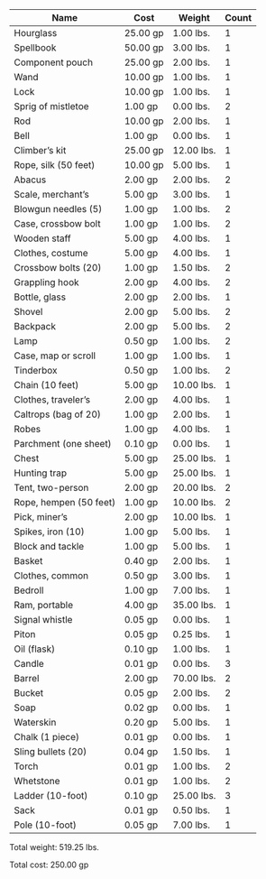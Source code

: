 Name | Cost | Weight | Count
--- | --- | --- | ---
Hourglass | 25.00 gp | 1.00 lbs. | 1
Spellbook | 50.00 gp | 3.00 lbs. | 1
Component pouch | 25.00 gp | 2.00 lbs. | 1
Wand | 10.00 gp | 1.00 lbs. | 1
Lock | 10.00 gp | 1.00 lbs. | 1
Sprig of mistletoe | 1.00 gp | 0.00 lbs. | 2
Rod | 10.00 gp | 2.00 lbs. | 1
Bell | 1.00 gp | 0.00 lbs. | 1
Climber’s kit | 25.00 gp | 12.00 lbs. | 1
Rope, silk (50 feet) | 10.00 gp | 5.00 lbs. | 1
Abacus | 2.00 gp | 2.00 lbs. | 2
Scale, merchant’s | 5.00 gp | 3.00 lbs. | 1
Blowgun needles (5) | 1.00 gp | 1.00 lbs. | 2
Case, crossbow bolt | 1.00 gp | 1.00 lbs. | 2
Wooden staff | 5.00 gp | 4.00 lbs. | 1
Clothes, costume | 5.00 gp | 4.00 lbs. | 1
Crossbow bolts (20) | 1.00 gp | 1.50 lbs. | 2
Grappling hook | 2.00 gp | 4.00 lbs. | 2
Bottle, glass | 2.00 gp | 2.00 lbs. | 1
Shovel | 2.00 gp | 5.00 lbs. | 2
Backpack | 2.00 gp | 5.00 lbs. | 2
Lamp | 0.50 gp | 1.00 lbs. | 2
Case, map or scroll | 1.00 gp | 1.00 lbs. | 1
Tinderbox | 0.50 gp | 1.00 lbs. | 2
Chain (10 feet) | 5.00 gp | 10.00 lbs. | 1
Clothes, traveler’s | 2.00 gp | 4.00 lbs. | 1
Caltrops (bag of 20) | 1.00 gp | 2.00 lbs. | 1
Robes | 1.00 gp | 4.00 lbs. | 1
Parchment (one sheet) | 0.10 gp | 0.00 lbs. | 1
Chest | 5.00 gp | 25.00 lbs. | 1
Hunting trap | 5.00 gp | 25.00 lbs. | 1
Tent, two-person | 2.00 gp | 20.00 lbs. | 2
Rope, hempen (50 feet) | 1.00 gp | 10.00 lbs. | 2
Pick, miner’s | 2.00 gp | 10.00 lbs. | 1
Spikes, iron (10) | 1.00 gp | 5.00 lbs. | 1
Block and tackle | 1.00 gp | 5.00 lbs. | 1
Basket | 0.40 gp | 2.00 lbs. | 1
Clothes, common | 0.50 gp | 3.00 lbs. | 1
Bedroll | 1.00 gp | 7.00 lbs. | 1
Ram, portable | 4.00 gp | 35.00 lbs. | 1
Signal whistle | 0.05 gp | 0.00 lbs. | 1
Piton | 0.05 gp | 0.25 lbs. | 1
Oil (flask) | 0.10 gp | 1.00 lbs. | 1
Candle | 0.01 gp | 0.00 lbs. | 3
Barrel | 2.00 gp | 70.00 lbs. | 2
Bucket | 0.05 gp | 2.00 lbs. | 2
Soap | 0.02 gp | 0.00 lbs. | 1
Waterskin | 0.20 gp | 5.00 lbs. | 1
Chalk (1 piece) | 0.01 gp | 0.00 lbs. | 1
Sling bullets (20) | 0.04 gp | 1.50 lbs. | 1
Torch | 0.01 gp | 1.00 lbs. | 2
Whetstone | 0.01 gp | 1.00 lbs. | 2
Ladder (10-foot) | 0.10 gp | 25.00 lbs. | 3
Sack | 0.01 gp | 0.50 lbs. | 1
Pole (10-foot) | 0.05 gp | 7.00 lbs. | 1

Total weight:	519.25 lbs.

Total cost:	250.00 gp

